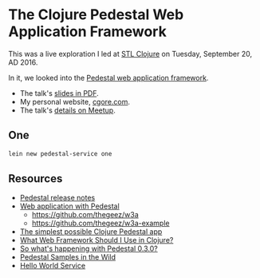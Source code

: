 # The Clojure Pedestal Web Application Framework

This was a live exploration I led  at
[STL Clojure](http://www.meetup.com/stl-clojure/)
on Tuesday, September 20, AD 2016.

In it, we looked into the
[Pedestal web application framework](https://github.com/pedestal/pedestal).

- The talk's [slides in PDF](https://github.com/cgore/2016-09-20-clojure-pedestal/raw/master/slides/slides.pdf).
- My personal website, [cgore.com](http://www.cgore.com).
- The talk's [details on Meetup](https://www.meetup.com/stl-clojure/events/233916958/).

## One

```bash
lein new pedestal-service one
```

## Resources

- [Pedestal release notes](https://github.com/pedestal/pedestal/releases)
- [Web application with Pedestal](http://thegeez.net/2015/05/16/w3a_web_application_pedestal.html)
  - https://github.com/thegeez/w3a
  - https://github.com/thegeez/w3a-example
- [The simplest possible Clojure Pedestal app](https://e-string.com/articles/the-simplest-possible-clojure-pedestal-app/)
- [What Web Framework Should I Use in Clojure?](http://www.lispcast.com/what-web-framework-should-i-use)
- [So what's happening with Pedestal 0.3.0?](https://groups.google.com/forum/#!topic/pedestal-users/jODwmJUIUcg)
- [Pedestal Samples in the Wild](https://github.com/pedestal/pedestal/wiki/Pedestal-Samples-in-the-Wild)
- [Hello World Service](https://github.com/pedestal/pedestal/blob/master/guides/documentation/hello-world-service.md)
